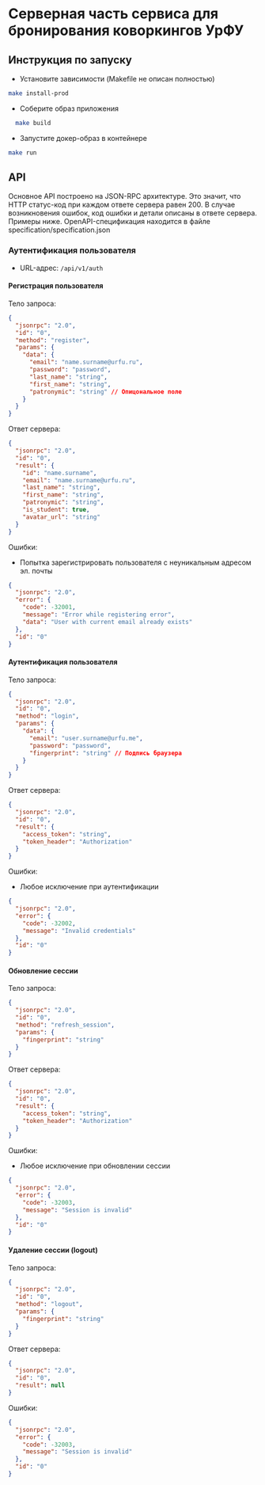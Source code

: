 # Серверная часть сервиса для бронирования коворкингов УрФУ

## Инструкция по запуску

* Установите зависимости (Makefile не описан полностью)

```bash
make install-prod
```

* Соберите образ приложения

```bash
  make build
```

* Запустите докер-образ в контейнере

```bash
make run
```

## API

Основное API построено на JSON-RPC архитектуре. 
Это значит, что HTTP статус-код при каждом ответе сервера равен 200.
В случае возникновения ошибок, код ошибки и детали описаны в ответе сервера. Примеры ниже.
OpenAPI-спецификация находится в файле specification/specification.json

### Аутентификация пользователя

* URL-адрес: ```/api/v1/auth```

#### Регистрация пользователя

Тело запроса:

```json
{
  "jsonrpc": "2.0",
  "id": "0",
  "method": "register",
  "params": {
    "data": {
      "email": "name.surname@urfu.ru",
      "password": "password",
      "last_name": "string",
      "first_name": "string",
      "patronymic": "string" // Опицональное поле
    }
  }
}
```

Ответ сервера:

```json
{
  "jsonrpc": "2.0",
  "id": "0",
  "result": {
    "id": "name.surname",
    "email": "name.surname@urfu.ru",
    "last_name": "string",
    "first_name": "string",
    "patronymic": "string",
    "is_student": true,
    "avatar_url": "string"
  }
}
```

Ошибки:

* Попытка зарегистрировать пользователя с неуникальным адресом эл. почты

```json
{
  "jsonrpc": "2.0",
  "error": {
    "code": -32001,
    "message": "Error while registering error",
    "data": "User with current email already exists"
  },
  "id": "0"
}
```

#### Аутентификация пользователя

Тело запроса:

```json
{
  "jsonrpc": "2.0",
  "id": "0",
  "method": "login",
  "params": {
    "data": {
      "email": "user.surname@urfu.me",
      "password": "password",
      "fingerprint": "string" // Подпись браузера
    }
  }
}
```

Ответ сервера:

```json
{
  "jsonrpc": "2.0",
  "id": "0",
  "result": {
    "access_token": "string",
    "token_header": "Authorization"
  }
}
```

Ошибки:

* Любое исключение при аутентификации

```json
{
  "jsonrpc": "2.0",
  "error": {
    "code": -32002,
    "message": "Invalid credentials"
  },
  "id": "0"
}
```

#### Обновление сессии

Тело запроса:

```json
{
  "jsonrpc": "2.0",
  "id": "0",
  "method": "refresh_session",
  "params": {
    "fingerprint": "string"
  }
}
```

Ответ сервера:

```json
{
  "jsonrpc": "2.0",
  "id": "0",
  "result": {
    "access_token": "string",
    "token_header": "Authorization"
  }
}
```

Ошибки:

* Любое исключение при обновлении сессии

```json
{
  "jsonrpc": "2.0",
  "error": {
    "code": -32003,
    "message": "Session is invalid"
  },
  "id": "0"
}
```

#### Удаление сессии (logout)

Тело запроса:

```json
{
  "jsonrpc": "2.0",
  "id": "0",
  "method": "logout",
  "params": {
    "fingerprint": "string"
  }
}
```

Ответ сервера:

```json
{
  "jsonrpc": "2.0",
  "id": "0",
  "result": null
}
```

Ошибки:

```json
{
  "jsonrpc": "2.0",
  "error": {
    "code": -32003,
    "message": "Session is invalid"
  },
  "id": "0"
}
```
